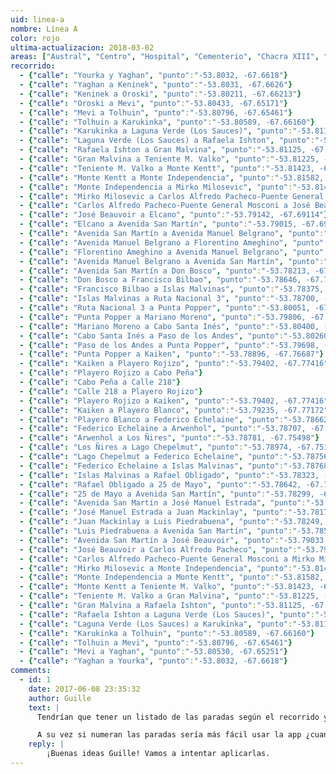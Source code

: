 ```yaml
---
uid: linea-a
nombre: Línea A
color: rojo
ultima-actualizacion: 2018-03-02
areas: ["Austral", "Centro", "Hospital", "Cementerio", "Chacra XIII", "Chacra XI", "Aeropuerto (barrio)"]
recorrido: 
  - {"calle": "Yourka y Yaghan", "punto":"-53.8032, -67.6618"}
  - {"calle": "Yaghan a Keninek", "punto":"-53.8031, -67.6626"}
  - {"calle": "Keninek a Oroski", "punto":"-53.80211, -67.66213"}
  - {"calle": "Oroski a Mevi", "punto":"-53.80433, -67.65171"}
  - {"calle": "Mevi a Tolhuin", "punto":"-53.80796, -67.65461"}
  - {"calle": "Tolhuin a Karukinka", "punto":"-53.80589, -67.66160"}
  - {"calle": "Karukinka a Laguna Verde (Los Sauces)", "punto":"-53.81103, -67.66474"}
  - {"calle": "Laguna Verde (Los Sauces) a Rafaela Ishton", "punto":"-53.80965, -67.67170"}
  - {"calle": "Rafaela Ishton a Gran Malvina", "punto":"-53.81125, -67.67207"}
  - {"calle": "Gran Malvina a Teniente M. Valko", "punto":"-53.81225, -67.67549"}
  - {"calle": "Teniente M. Valko a Monte Kentt", "punto":"-53.81423, -67.67413"}
  - {"calle": "Monte Kentt a Monte Independencia", "punto":"-53.81582, -67.67524"}
  - {"calle": "Monte Independencia a Mirko Milosevic", "punto":"-53.81418, -67.68194"}
  - {"calle": "Mirko Milosevic a Carlos Alfredo Pacheco-Puente General Mosconi", "punto":"-53.80818, -67.68512"}
  - {"calle": "Carlos Alfredo Pacheco-Puente General Mosconi a José Beauvoir", "punto":"-53.79318, -67.68873"}
  - {"calle": "José Beauvoir a Elcano", "punto":"-53.79142, -67.69114"}
  - {"calle": "Elcano a Avenida San Martín", "punto":"-53.79015, -67.69311"}
  - {"calle": "Avenida San Martín a Avenida Manuel Belgrano", "punto":"-53.78582, -67.70163"}
  - {"calle": "Avenida Manuel Belgrano a Florentino Ameghino", "punto":"-53.78257, -67.69692"}
  - {"calle": "Florentino Ameghino a Avenida Manuel Belgrano", "punto":"-53.78241, -67.69712"}
  - {"calle": "Avenida Manuel Belgrano a Avenida San Martín", "punto":"-53.78569, -67.70192"}
  - {"calle": "Avenida San Martín a Don Bosco", "punto":"-53.78213, -67.70895"}
  - {"calle": "Don Bosco a Francisco Bilbao", "punto":"-53.78646, -67.71524"}
  - {"calle": "Francisco Bilbao a Islas Malvinas", "punto":"-53.78375, -67.72060"}
  - {"calle": "Islas Malvinas a Ruta Nacional 3", "punto":"-53.78700, -67.72536"}
  - {"calle": "Ruta Nacional 3 a Punta Popper", "punto":"-53.80051, -67.74442"}
  - {"calle": "Punta Popper a Mariano Moreno", "punto":"-53.79806, -67.74924"}
  - {"calle": "Mariano Moreno a Cabo Santa Inés", "punto":"-53.80400, -67.75749"}
  - {"calle": "Cabo Santa Inés a Paso de los Andes", "punto":"-53.80260, -67.76017"}
  - {"calle": "Paso de los Andes a Punta Popper", "punto":"-53.79698, -67.75141"}
  - {"calle": "Punta Popper a Kaiken", "punto":"-53.78896, -67.76687"}
  - {"calle": "Kaiken a Playero Rojizo", "punto":"-53.79402, -67.77416"}
  - {"calle": "Playero Rojizo a Cabo Peña"}
  - {"calle": "Cabo Peña a Calle 218"}
  - {"calle": "Calle 218 a Playero Rojizo"}
  - {"calle": "Playero Rojizo a Kaiken", "punto":"-53.79402, -67.77416"}
  - {"calle": "Kaiken a Playero Blanco", "punto":"-53.79235, -67.77172"}
  - {"calle": "Playero Blanco a Federico Echelaine", "punto":"-53.78662, -67.77141"}
  - {"calle": "Federico Echelaine a Arwenhol", "punto":"-53.78707, -67.75397"}
  - {"calle": "Arwenhol a Los Ñires", "punto":"-53.78781, -67.75498"}
  - {"calle": "Los Ñires a Lago Chepelmut", "punto":"-53.78974, -67.75108"}
  - {"calle": "Lago Chepelmut a Federico Echelaine", "punto":"-53.78756, -67.74791"}
  - {"calle": "Federico Echelaine a Islas Malvinas", "punto":"-53.78768, -67.72527"}
  - {"calle": "Islas Malvinas a Rafael Obligado", "punto":"-53.78323, -67.71878"}
  - {"calle": "Rafael Obligado a 25 de Mayo", "punto":"-53.78642, -67.71257"}
  - {"calle": "25 de Mayo a Avenida San Martín", "punto":"-53.78299, -67.70765"}
  - {"calle": "Avenida San Martín a José Manuel Estrada", "punto":"-53.78442, -67.70495"}
  - {"calle": "José Manuel Estrada a Juan Mackinlay", "punto":"-53.78179, -67.70109"}
  - {"calle": "Juan Mackinlay a Luis Piedrabuena", "punto":"-53.78249, -67.69976"}
  - {"calle": "Luis Piedrabuena a Avenida San Martín", "punto":"-53.78511, -67.70357"}
  - {"calle": "Avenida San Martín a José Beauvoir", "punto":"-53.79033, -67.69328"}
  - {"calle": "José Beauvoir a Carlos Alfredo Pacheco", "punto":"-53.79318, -67.68873"}
  - {"calle": "Carlos Alfredo Pacheco-Puente General Mosconi a Mirko Milosevic", "punto":"-53.80818, -67.68512"}
  - {"calle": "Mirko Milosevic a Monte Independencia", "punto":"-53.81418, -67.68194"}
  - {"calle": "Monte Independencia a Monte Kentt", "punto":"-53.81582, -67.67524"}
  - {"calle": "Monte Kentt a Teniente M. Valko", "punto":"-53.81423, -67.67413"}
  - {"calle": "Teniente M. Valko a Gran Malvina", "punto":"-53.81225, -67.67549"}
  - {"calle": "Gran Malvina a Rafaela Ishton", "punto":"-53.81125, -67.67207"}
  - {"calle": "Rafaela Ishton a Laguna Verde (Los Sauces)", "punto":"-53.80965, -67.67170"}
  - {"calle": "Laguna Verde (Los Sauces) a Karukinka", "punto":"-53.81103, -67.66474"}
  - {"calle": "Karukinka a Tolhuin", "punto":"-53.80589, -67.66160"}
  - {"calle": "Tolhuin a Mevi", "punto":"-53.80796, -67.65461"}
  - {"calle": "Mevi a Yaghan", "punto":"-53.80530, -67.65251"}
  - {"calle": "Yaghan a Yourka", "punto":"-53.8032, -67.6618"}
comments:
  - id: 1
    date: 2017-06-08 23:35:32
    author: Guille
    text: |
      Tendrían que tener un listado de las paradas según el recorrido y diciendo el sentido, si es hacia el centro o hacia el barrio.

      A su vez si numeran las paradas sería más fácil usar la app ¿cuando llega?
    reply: |
        ¡Buenas ideas Guille! Vamos a intentar aplicarlas.
---
```

